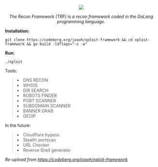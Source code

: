 <p align="center"><img src="https://codeberg.org/joaoh/xploit-framework/raw/branch/main/logo/logo.png"/></p>

<i><p align="center">The Recon Framework (TRF) is a recon framework coded in the GoLang programming language.</p></i>

<b>Installation:</b>
```
git clone https://codeberg.org/joaoh/xploit-framework && cd xploit-framework && go build -ldflags="-s -w"
```

<b>Run:</b>
```
./xploit
```

<p>Tools:</p>
<blockquote>
<li>DNS RECON</li>
<li>WHOIS</li>
<li>DIR SEARCH</li>
<li>ROBOTS FINDER</li>
<li>PORT SCANNER</li>
<li>SUBDOMAIN SCANNER</li>
<li>BANNER GRAB</li>
<li>GEOIP</li>
</blockquote>

<p>In the future:</p>
<blockquote>
<li>Cloudflare bypass</li>
<li>Stealth portscan</li>
<li>URL Checker</li>
<li>Reverse Shell generator</li>
</blockquote>

<i>Re-upload from https://codeberg.org/joaoh/xploit-framework</i>
